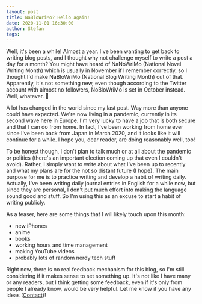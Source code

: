 ```yaml
---
layout: post
title: NaBloWriMo? Hello again!
date: 2020-11-01 16:30:00
author: Stefan
tags:
---
```


Well, it's been a while! Almost a year. I've been wanting to get back to writing blog posts, and I thought why not challenge myself to write a post a day for a month? You might have heard of NaNoWriMo (National Novel Writing Month) which is usually in November if I remember correctly, so I thought I'd make NaBloWriMo (National Blog Writing Month) out of that. Apparently, it's not something new, even though according to the Twitter account with almost no followers, NoBloWriMo is set in October instead. Well, whatever. 🤷

A lot has changed in the world since my last post. Way more than anyone could have expected. We're now living in a pandemic, currently in its second wave here in Europe. I'm very lucky to have a job that is both secure and that I can do from home. In fact, I've been working from home ever since I've been back from Japan in March 2020, and it looks like it will continue for a while. I hope you, dear reader, are doing reasonably well, too!

To be honest though, I don't plan to talk much or at all about the pandemic or politics (there's an important election coming up that even I couldn't avoid). Rather, I simply want to write about what I've been up to recently and what my plans are for the not so distant future (I hope). The main purpose for me is to practice writing and develop a habit of writing daily. Actually, I've been writing daily journal entries in English for a while now, but since they are personal, I don't put much effort into making the language sound good and stuff. So I'm using this as an excuse to start a habit of writing publicly.

As a teaser, here are some things that I will likely touch upon this month:
- new iPhones
- anime
- books
- working hours and time management
- making YouTube videos
- probably lots of random nerdy tech stuff

Right now, there is no real feedback mechanism for this blog, so I'm still considering if it makes sense to set something up. It's not like I have many or any readers, but I think getting some feedback, even if it's only from people I already know, would be very helpful. Let me know if you have any ideas ([Contact](/contact))!

